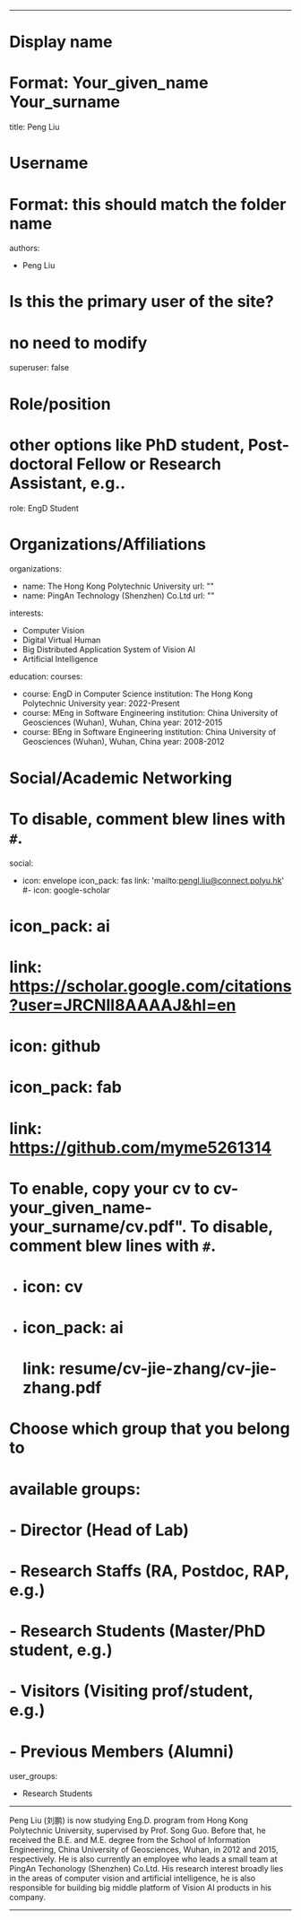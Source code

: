 
---
# Display name
# Format: Your_given_name Your_surname 
title: Peng Liu

# Username
# Format: this should match the folder name
authors:
- Peng Liu

# Is this the primary user of the site?
# no need to modify 
superuser: false

# Role/position
# other options like PhD student, Post-doctoral Fellow or Research Assistant, e.g..
role: EngD Student

# Organizations/Affiliations
organizations:
- name: The Hong Kong Polytechnic University
  url: ""
- name: PingAn Technology (Shenzhen) Co.Ltd
  url: ""

interests:
- Computer Vision
- Digital Virtual Human
- Big Distributed Application System of Vision AI
- Artificial Intelligence

education:
  courses:
  - course: EngD in Computer Science
    institution: The Hong Kong Polytechnic University
    year: 2022-Present
  - course: MEng in Software Engineering
    institution: China University of Geosciences (Wuhan), Wuhan, China
    year: 2012-2015
  - course: BEng in Software Engineering
    institution: China University of Geosciences (Wuhan), Wuhan, China
    year: 2008-2012

# Social/Academic Networking
# To disable, comment blew lines with `#`.
social:
- icon: envelope
  icon_pack: fas
  link: 'mailto:pengl.liu@connect.polyu.hk'
  #- icon: google-scholar
#  icon_pack: ai
#  link: https://scholar.google.com/citations?user=JRCNlI8AAAAJ&hl=en
# icon: github
# icon_pack: fab
# link: https://github.com/myme5261314

# To enable, copy your cv to cv-your_given_name-your_surname/cv.pdf". To disable, comment blew lines with `#`.
- # icon: cv
  
- # icon_pack: ai
  # link: resume/cv-jie-zhang/cv-jie-zhang.pdf

# Choose which group that you belong to
#  available groups:
#  - Director (Head of Lab)
#  - Research Staffs (RA, Postdoc, RAP, e.g.)
#  - Research Students (Master/PhD student, e.g.)
#  - Visitors (Visiting prof/student, e.g.)
#  - Previous Members (Alumni)
user_groups:
- Research Students
---

Peng Liu (刘鹏) is now studying Eng.D. program from Hong Kong Polytechnic University, supervised by Prof. Song Guo. Before that, he received the B.E. and M.E. degree from the School of Information Engineering, China University of Geosciences, Wuhan, in 2012 and 2015, respectively. He is also currently an employee who leads a small team at PingAn Techonology (Shenzhen) Co.Ltd.
His research interest broadly lies in the areas of computer vision and artificial intelligence, he is also responsible for building big middle platform of Vision AI products in his company.

---
